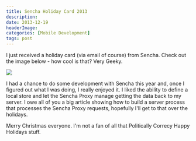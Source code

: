 ```yaml
---
title: Sencha Holiday Card 2013
description: 
date: 2013-12-19
headerImage: 
categories: [Mobile Development]
tags: post
---
```


I just received a holiday card (via email of course) from Sencha. Check out the image below - how cool is that? Very Geeky.

![](images/stories/2013/holiday-card.jpg)

I had a chance to do some development with Sencha this year and, once I figured out what I was doing, I really enjoyed it. I liked the ability to define a local store and let the Sencha Proxy manage getting the data back to my server. I owe all of you a big article showing how to build a server process that processes the Sencha Proxy requests, hopefully I'll get to that over the holidays.

Merry Christmas everyone. I'm not a fan of all that Politically Correcy Happy Holidays stuff.